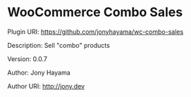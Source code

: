 # WooCommerce Combo Sales

Plugin URI: https://github.com/jonyhayama/wc-combo-sales

Description: Sell "combo" products

Version: 0.0.7

Author: Jony Hayama

Author URI: http://jony.dev
